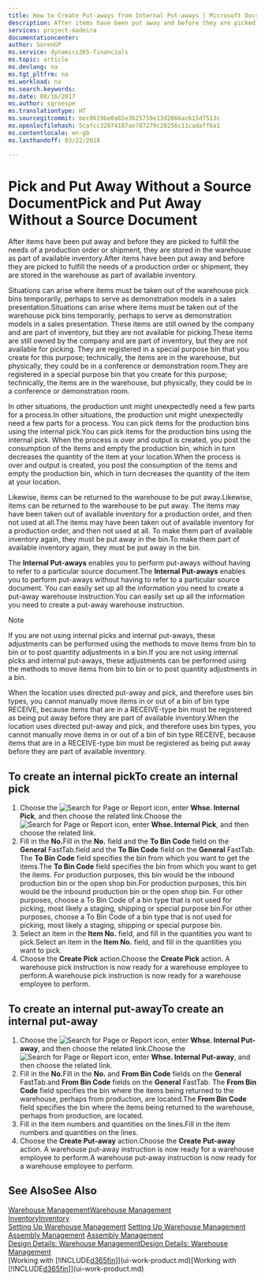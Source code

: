 ```yaml
---
title: How to Create Put-aways from Internal Put-aways | Microsoft Docs
description: After items have been put away and before they are picked to fulfill the needs of a production order or shipment, they are stored in the warehouse as part of available inventory.
services: project-madeira
documentationcenter: 
author: SorenGP
ms.service: dynamics365-financials
ms.topic: article
ms.devlang: na
ms.tgt_pltfrm: na
ms.workload: na
ms.search.keywords: 
ms.date: 08/16/2017
ms.author: sgroespe
ms.translationtype: HT
ms.sourcegitcommit: bec0619be0a65e3625759e13d2866ac615d7513c
ms.openlocfilehash: 5cafcc32874187ae787279c20256c11cadaff6a1
ms.contentlocale: en-gb
ms.lasthandoff: 03/22/2018

---
```

# <a name="pick-and-put-away-without-a-source-document"></a><span data-ttu-id="b96af-103">Pick and Put Away Without a Source Document</span><span class="sxs-lookup"><span data-stu-id="b96af-103">Pick and Put Away Without a Source Document</span></span>
<span data-ttu-id="b96af-104">After items have been put away and before they are picked to fulfill the needs of a production order or shipment, they are stored in the warehouse as part of available inventory.</span><span class="sxs-lookup"><span data-stu-id="b96af-104">After items have been put away and before they are picked to fulfill the needs of a production order or shipment, they are stored in the warehouse as part of available inventory.</span></span>  

<span data-ttu-id="b96af-105">Situations can arise where items must be taken out of the warehouse pick bins temporarily, perhaps to serve as demonstration models in a sales presentation.</span><span class="sxs-lookup"><span data-stu-id="b96af-105">Situations can arise where items must be taken out of the warehouse pick bins temporarily, perhaps to serve as demonstration models in a sales presentation.</span></span> <span data-ttu-id="b96af-106">These items are still owned by the company and are part of inventory, but they are not available for picking.</span><span class="sxs-lookup"><span data-stu-id="b96af-106">These items are still owned by the company and are part of inventory, but they are not available for picking.</span></span> <span data-ttu-id="b96af-107">They are registered in a special purpose bin that you create for this purpose; technically, the items are in the warehouse, but physically, they could be in a conference or demonstration room.</span><span class="sxs-lookup"><span data-stu-id="b96af-107">They are registered in a special purpose bin that you create for this purpose; technically, the items are in the warehouse, but physically, they could be in a conference or demonstration room.</span></span>  

<span data-ttu-id="b96af-108">In other situations, the production unit might unexpectedly need a few parts for a process.</span><span class="sxs-lookup"><span data-stu-id="b96af-108">In other situations, the production unit might unexpectedly need a few parts for a process.</span></span> <span data-ttu-id="b96af-109">You can pick items for the production bins using the internal pick.</span><span class="sxs-lookup"><span data-stu-id="b96af-109">You can pick items for the production bins using the internal pick.</span></span> <span data-ttu-id="b96af-110">When the process is over and output is created, you post the consumption of the items and empty the production bin, which in turn decreases the quantity of the item at your location.</span><span class="sxs-lookup"><span data-stu-id="b96af-110">When the process is over and output is created, you post the consumption of the items and empty the production bin, which in turn decreases the quantity of the item at your location.</span></span>  

<span data-ttu-id="b96af-111">Likewise, items can be returned to the warehouse to be put away.</span><span class="sxs-lookup"><span data-stu-id="b96af-111">Likewise, items can be returned to the warehouse to be put away.</span></span> <span data-ttu-id="b96af-112">The items may have been taken out of available inventory for a production order, and then not used at all.</span><span class="sxs-lookup"><span data-stu-id="b96af-112">The items may have been taken out of available inventory for a production order, and then not used at all.</span></span> <span data-ttu-id="b96af-113">To make them part of available inventory again, they must be put away in the bin.</span><span class="sxs-lookup"><span data-stu-id="b96af-113">To make them part of available inventory again, they must be put away in the bin.</span></span>  

<span data-ttu-id="b96af-114">The **Internal Put-aways** enables you to perform put-aways without having to refer to a particular source document.</span><span class="sxs-lookup"><span data-stu-id="b96af-114">The **Internal Put-aways** enables you to perform put-aways without having to refer to a particular source document.</span></span> <span data-ttu-id="b96af-115">You can easily set up all the information you need to create a put-away warehouse instruction.</span><span class="sxs-lookup"><span data-stu-id="b96af-115">You can easily set up all the information you need to create a put-away warehouse instruction.</span></span>  

> [!NOTE]  
>  <span data-ttu-id="b96af-116">If you are not using internal picks and internal put-aways, these adjustments can be performed using the methods to move items from bin to bin or to post quantity adjustments in a bin.</span><span class="sxs-lookup"><span data-stu-id="b96af-116">If you are not using internal picks and internal put-aways, these adjustments can be performed using the methods to move items from bin to bin or to post quantity adjustments in a bin.</span></span>  
>   
>  <span data-ttu-id="b96af-117">When the location uses directed put-away and pick, and therefore uses bin types, you cannot manually move items in or out of a bin of bin type RECEIVE, because items that are in a RECEIVE-type bin must be registered as being put away before they are part of available inventory.</span><span class="sxs-lookup"><span data-stu-id="b96af-117">When the location uses directed put-away and pick, and therefore uses bin types, you cannot manually move items in or out of a bin of bin type RECEIVE, because items that are in a RECEIVE-type bin must be registered as being put away before they are part of available inventory.</span></span>  

## <a name="to-create-an-internal-pick"></a><span data-ttu-id="b96af-118">To create an internal pick</span><span class="sxs-lookup"><span data-stu-id="b96af-118">To create an internal pick</span></span>  
1.  <span data-ttu-id="b96af-119">Choose the ![Search for Page or Report](media/ui-search/search_small.png "Search for Page or Report icon") icon, enter **Whse. Internal Pick**, and then choose the related link.</span><span class="sxs-lookup"><span data-stu-id="b96af-119">Choose the ![Search for Page or Report](media/ui-search/search_small.png "Search for Page or Report icon") icon, enter **Whse. Internal Pick**, and then choose the related link.</span></span>  
2.  <span data-ttu-id="b96af-120">Fill in the **No.**</span><span class="sxs-lookup"><span data-stu-id="b96af-120">Fill in the **No.**</span></span> <span data-ttu-id="b96af-121">field and the **To Bin Code** field on the **General** FastTab.</span><span class="sxs-lookup"><span data-stu-id="b96af-121">field and the **To Bin Code** field on the **General** FastTab.</span></span> <span data-ttu-id="b96af-122">The **To Bin Code** field specifies the bin from which you want to get the items.</span><span class="sxs-lookup"><span data-stu-id="b96af-122">The **To Bin Code** field specifies the bin from which you want to get the items.</span></span> <span data-ttu-id="b96af-123">For production purposes, this bin would be the inbound production bin or the open shop bin.</span><span class="sxs-lookup"><span data-stu-id="b96af-123">For production purposes, this bin would be the inbound production bin or the open shop bin.</span></span> <span data-ttu-id="b96af-124">For other purposes, choose a To Bin Code of a bin type that is not used for picking, most likely a staging, shipping or special purpose bin.</span><span class="sxs-lookup"><span data-stu-id="b96af-124">For other purposes, choose a To Bin Code of a bin type that is not used for picking, most likely a staging, shipping or special purpose bin.</span></span>  
3.  <span data-ttu-id="b96af-125">Select an item in the **Item No.** field, and fill in the quantities you want to pick.</span><span class="sxs-lookup"><span data-stu-id="b96af-125">Select an item in the **Item No.** field, and fill in the quantities you want to pick.</span></span>  
4. <span data-ttu-id="b96af-126">Choose the **Create Pick** action.</span><span class="sxs-lookup"><span data-stu-id="b96af-126">Choose the **Create Pick** action.</span></span> <span data-ttu-id="b96af-127">A warehouse pick instruction is now ready for a warehouse employee to perform.</span><span class="sxs-lookup"><span data-stu-id="b96af-127">A warehouse pick instruction is now ready for a warehouse employee to perform.</span></span>  

## <a name="to-create-an-internal-put-away"></a><span data-ttu-id="b96af-128">To create an internal put-away</span><span class="sxs-lookup"><span data-stu-id="b96af-128">To create an internal put-away</span></span>  
1.  <span data-ttu-id="b96af-129">Choose the ![Search for Page or Report](media/ui-search/search_small.png "Search for Page or Report icon") icon, enter **Whse. Internal Put-away**, and then choose the related link.</span><span class="sxs-lookup"><span data-stu-id="b96af-129">Choose the ![Search for Page or Report](media/ui-search/search_small.png "Search for Page or Report icon") icon, enter **Whse. Internal Put-away**, and then choose the related link.</span></span>  
2.  <span data-ttu-id="b96af-130">Fill in the **No.**</span><span class="sxs-lookup"><span data-stu-id="b96af-130">Fill in the **No.**</span></span> <span data-ttu-id="b96af-131">and **From Bin Code** fields on the **General** FastTab.</span><span class="sxs-lookup"><span data-stu-id="b96af-131">and **From Bin Code** fields on the **General** FastTab.</span></span> <span data-ttu-id="b96af-132">The **From Bin Code** field specifies the bin where the items being returned to the warehouse, perhaps from production, are located.</span><span class="sxs-lookup"><span data-stu-id="b96af-132">The **From Bin Code** field specifies the bin where the items being returned to the warehouse, perhaps from production, are located.</span></span>  
3.  <span data-ttu-id="b96af-133">Fill in the item numbers and quantities on the lines.</span><span class="sxs-lookup"><span data-stu-id="b96af-133">Fill in the item numbers and quantities on the lines.</span></span>  
4.  <span data-ttu-id="b96af-134">Choose the **Create Put-away** action.</span><span class="sxs-lookup"><span data-stu-id="b96af-134">Choose the **Create Put-away** action.</span></span> <span data-ttu-id="b96af-135">A warehouse put-away instruction is now ready for a warehouse employee to perform.</span><span class="sxs-lookup"><span data-stu-id="b96af-135">A warehouse put-away instruction is now ready for a warehouse employee to perform.</span></span>  

## <a name="see-also"></a><span data-ttu-id="b96af-136">See Also</span><span class="sxs-lookup"><span data-stu-id="b96af-136">See Also</span></span>  
[<span data-ttu-id="b96af-137">Warehouse Management</span><span class="sxs-lookup"><span data-stu-id="b96af-137">Warehouse Management</span></span>](warehouse-manage-warehouse.md)  
[<span data-ttu-id="b96af-138">Inventory</span><span class="sxs-lookup"><span data-stu-id="b96af-138">Inventory</span></span>](inventory-manage-inventory.md)  
<span data-ttu-id="b96af-139">[Setting Up Warehouse Management](warehouse-setup-warehouse.md)   </span><span class="sxs-lookup"><span data-stu-id="b96af-139">[Setting Up Warehouse Management](warehouse-setup-warehouse.md)   </span></span>  
<span data-ttu-id="b96af-140">[Assembly Management](assembly-assemble-items.md)  </span><span class="sxs-lookup"><span data-stu-id="b96af-140">[Assembly Management](assembly-assemble-items.md)  </span></span>  
[<span data-ttu-id="b96af-141">Design Details: Warehouse Management</span><span class="sxs-lookup"><span data-stu-id="b96af-141">Design Details: Warehouse Management</span></span>](design-details-warehouse-management.md)  
<span data-ttu-id="b96af-142">[Working with [!INCLUDE[d365fin](includes/d365fin_md.md)]](ui-work-product.md)</span><span class="sxs-lookup"><span data-stu-id="b96af-142">[Working with [!INCLUDE[d365fin](includes/d365fin_md.md)]](ui-work-product.md)</span></span>

